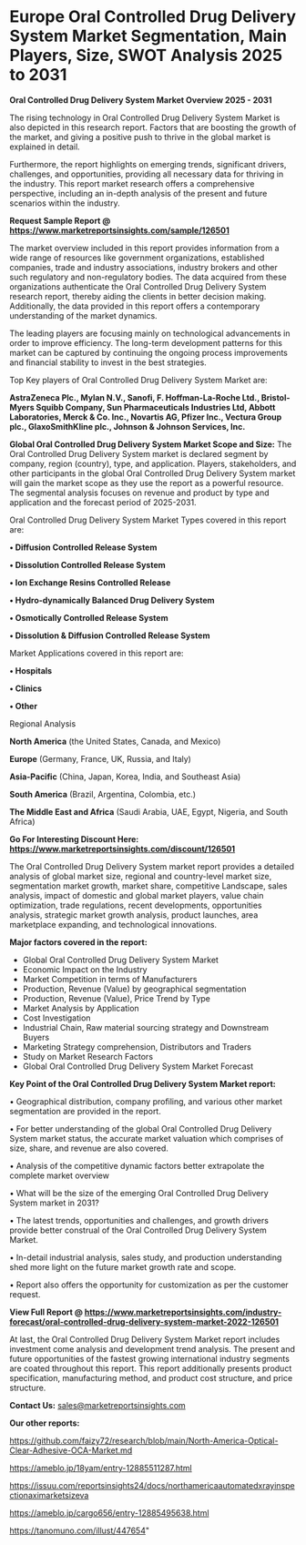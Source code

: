 # Europe Oral Controlled Drug Delivery System Market Segmentation, Main Players, Size, SWOT Analysis 2025 to 2031

<Strong> Oral Controlled Drug Delivery System Market Overview 2025 - 2031</strong>

The rising technology in Oral Controlled Drug Delivery System Market is also depicted in this research report. Factors that are boosting the growth of the market, and giving a positive push to thrive in the global market is explained in detail.

Furthermore, the report highlights on emerging trends, significant drivers, challenges, and opportunities, providing all necessary data for thriving in the industry. This report market research offers a comprehensive perspective, including an in-depth analysis of the present and future scenarios within the industry.

<strong>Request Sample Report @ <a href=https://www.marketreportsinsights.com/sample/126501>https://www.marketreportsinsights.com/sample/126501</a></strong>

The market overview included in this report provides information from a wide range of resources like government organizations, established companies, trade and industry associations, industry brokers and other such regulatory and non-regulatory bodies. The data acquired from these organizations authenticate the Oral Controlled Drug Delivery System research report, thereby aiding the clients in better decision making. Additionally, the data provided in this report offers a contemporary understanding of the market dynamics.

The leading players are focusing mainly on technological advancements in order to improve efficiency. The long-term development patterns for this market can be captured by continuing the ongoing process improvements and financial stability to invest in the best strategies.

Top Key players of Oral Controlled Drug Delivery System Market are:

<strong>AstraZeneca Plc., Mylan N.V., Sanofi, F. Hoffman-La-Roche Ltd., Bristol-Myers Squibb Company, Sun Pharmaceuticals Industries Ltd, Abbott Laboratories, Merck & Co. Inc., Novartis AG, Pfizer Inc., Vectura Group plc., GlaxoSmithKline plc., Johnson & Johnson Services, Inc.</strong>

<strong><b>Global Oral Controlled Drug Delivery System Market Scope and Size:</b></strong>
The Oral Controlled Drug Delivery System market is declared segment by company, region (country), type, and application. Players, stakeholders, and other participants in the global Oral Controlled Drug Delivery System market will gain the market scope as they use the report as a powerful resource. The segmental analysis focuses on revenue and product by type and application and the forecast period of 2025-2031.

Oral Controlled Drug Delivery System Market Types covered in this report are:

<strong>• Diffusion Controlled Release System

• Dissolution Controlled Release System

• Ion Exchange Resins Controlled Release

• Hydro-dynamically Balanced Drug Delivery System

• Osmotically Controlled Release System

• Dissolution & Diffusion Controlled Release System</strong>

Market Applications covered in this report are:

<strong>• Hospitals

• Clinics

• Other</strong> 

Regional Analysis

<strong>North America</strong> (the United States, Canada, and Mexico)

<strong>Europe</strong> (Germany, France, UK, Russia, and Italy)

<strong>Asia-Pacific</strong> (China, Japan, Korea, India, and Southeast Asia)

<strong>South America</strong> (Brazil, Argentina, Colombia, etc.)

<strong>The Middle East and Africa</strong> (Saudi Arabia, UAE, Egypt, Nigeria, and South Africa)

<strong>Go For Interesting Discount Here: <a href=https://www.marketreportsinsights.com/discount/126501>https://www.marketreportsinsights.com/discount/126501</a></strong>

The Oral Controlled Drug Delivery System market report provides a detailed analysis of global market size, regional and country-level market size, segmentation market growth, market share, competitive Landscape, sales analysis, impact of domestic and global market players, value chain optimization, trade regulations, recent developments, opportunities analysis, strategic market growth analysis, product launches, area marketplace expanding, and technological innovations.

<strong><b>Major factors covered in the report:</b></strong>
<ul>
  <li>Global Oral Controlled Drug Delivery System Market </li>
  <li>Economic Impact on the Industry</li>
  <li>Market Competition in terms of Manufacturers</li>
  <li>Production, Revenue (Value) by geographical segmentation</li>
  <li>Production, Revenue (Value), Price Trend by Type</li>
  <li>Market Analysis by Application</li>
  <li>Cost Investigation</li>
  <li>Industrial Chain, Raw material sourcing strategy and Downstream Buyers</li>
  <li>Marketing Strategy comprehension, Distributors and Traders</li>
  <li>Study on Market Research Factors</li>
  <li>Global Oral Controlled Drug Delivery System Market Forecast</li>
</ul>

<strong><b>Key Point of the Oral Controlled Drug Delivery System Market report:</b></strong>

• Geographical distribution, company profiling, and various other market segmentation are provided in the report.

• For better understanding of the global Oral Controlled Drug Delivery System market status, the accurate market valuation which comprises of size, share, and revenue are also covered.

• Analysis of the competitive dynamic factors better extrapolate the complete market overview

• What will be the size of the emerging Oral Controlled Drug Delivery System market in 2031?

• The latest trends, opportunities and challenges, and growth drivers provide better construal of the Oral Controlled Drug Delivery System Market.

• In-detail industrial analysis, sales study, and production understanding shed more light on the future market growth rate and scope.

• Report also offers the opportunity for customization as per the customer request.

<strong><b>View Full Report @ <a href=https://www.marketreportsinsights.com/industry-forecast/oral-controlled-drug-delivery-system-market-2022-126501>https://www.marketreportsinsights.com/industry-forecast/oral-controlled-drug-delivery-system-market-2022-126501</a></b></strong>


At last, the Oral Controlled Drug Delivery System Market report includes investment come analysis and development trend analysis. The present and future opportunities of the fastest growing international industry segments are coated throughout this report. This report additionally presents product specification, manufacturing method, and product cost structure, and price structure.

<strong>Contact Us:</strong>
sales@marketreportsinsights.com

<strong>Our other reports:</strong>

<a href=https://github.com/faizy72/research/blob/main/North-America-Optical-Clear-Adhesive-OCA-Market.md>https://github.com/faizy72/research/blob/main/North-America-Optical-Clear-Adhesive-OCA-Market.md</a>

<a href=https://ameblo.jp/18yam/entry-12885511287.html>https://ameblo.jp/18yam/entry-12885511287.html</a>

<a href=https://issuu.com/reportsinsights24/docs/northamericaautomatedxrayinspectionaximarketsizeva>https://issuu.com/reportsinsights24/docs/northamericaautomatedxrayinspectionaximarketsizeva</a>

<a href=https://ameblo.jp/cargo656/entry-12885495638.html>https://ameblo.jp/cargo656/entry-12885495638.html</a>

<a href=https://tanomuno.com/illust/447654>https://tanomuno.com/illust/447654</a>"
